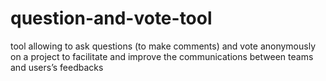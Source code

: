 # question-and-vote-tool
tool allowing to ask questions (to make comments) and vote anonymously on a project to facilitate and improve the communications between teams and users’s feedbacks
